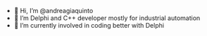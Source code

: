 - 👋 Hi, I’m @andreagiaquinto
- 👀 I’m Delphi and C++ developer mostly for industrial automation
- 🌱 I’m currently involved in coding better with Delphi

<!---
andreagiaquinto/andreagiaquinto is a ✨ special ✨ repository because its `README.md` (this file) appears on your GitHub profile.
You can click the Preview link to take a look at your changes.
--->
